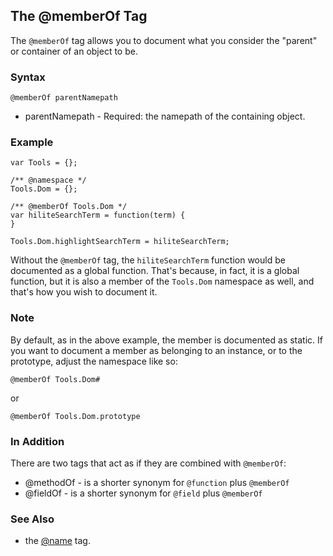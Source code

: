## The @memberOf Tag ##

The `@memberOf` tag allows you to document what you consider the "parent" or container of an object to be.

### Syntax ###

```
@memberOf parentNamepath
```

  * parentNamepath - Required: the namepath of the containing object.

### Example ###

```
var Tools = {};

/** @namespace */
Tools.Dom = {};

/** @memberOf Tools.Dom */
var hiliteSearchTerm = function(term) {
}

Tools.Dom.highlightSearchTerm = hiliteSearchTerm;
```

Without the `@memberOf` tag, the `hiliteSearchTerm` function would be documented as a global function. That's because, in fact, it is a global function, but it is also a member of the `Tools.Dom` namespace as well, and that's how you wish to document it.

### Note ###

By default, as in the above example, the member is documented as static. If you want to document a member as belonging to an instance, or to the prototype, adjust the namespace like so:

```
@memberOf Tools.Dom#
```

or

```
@memberOf Tools.Dom.prototype
```


### In Addition ###

There are two tags that act as if they are combined with `@memberOf`:

  * @methodOf - is a shorter synonym for `@function` plus `@memberOf`
  * @fieldOf - is a shorter synonym for `@field` plus `@memberOf`

### See Also ###

  * the [@name](TagName.md) tag.